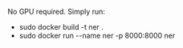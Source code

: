 No GPU required. Simply run:
- sudo docker build -t ner .
- sudo docker run --name ner -p 8000:8000 ner
